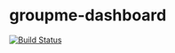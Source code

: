 # groupme-dashboard
[![Build Status](https://travis-ci.org/Repjarms/groupme-dashboard.svg?branch=master)](https://travis-ci.org/Repjarms/groupme-dashboard)
